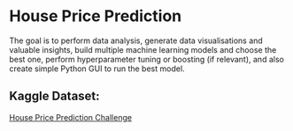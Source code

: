 # House Price Prediction
The goal is to perform data analysis, generate data visualisations and valuable insights, 
build multiple machine learning models and choose the best one, perform hyperparameter tuning or boosting (if relevant), 
and also create simple Python GUI to run the best model.

## Kaggle Dataset: <br/>
[House Price Prediction Challenge](https://www.kaggle.com/datasets/anmolkumar/house-price-prediction-challenge/data)
